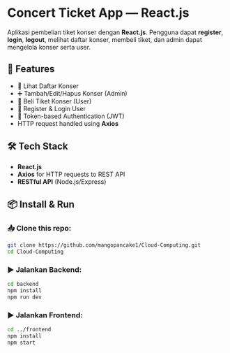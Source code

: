# Concert Ticket App — React.js

Aplikasi pembelian tiket konser dengan **React.js**. Pengguna dapat **register**, **login**, **logout**, melihat daftar konser, membeli tiket, dan admin dapat mengelola konser serta user.

## 🚀 Features

- 🎤 Lihat Daftar Konser
- ➕ Tambah/Edit/Hapus Konser (Admin)
- 🎫 Beli Tiket Konser (User)
- 👤 Register & Login User
- 🔐 Token-based Authentication (JWT)
- HTTP request handled using **Axios**

## 🛠️ Tech Stack

- **React.js**
- **Axios** for HTTP requests to REST API
- **RESTful API** (Node.js/Express)

## 📦 Install & Run

### 📥 Clone this repo:

```bash
git clone https://github.com/mangopancake1/Cloud-Computing.git
cd Cloud-Computing
```

### ▶️ Jalankan Backend:

```bash
cd backend
npm install
npm run dev
```

### ▶️ Jalankan Frontend:

```bash
cd ../frontend
npm install
npm start
```
